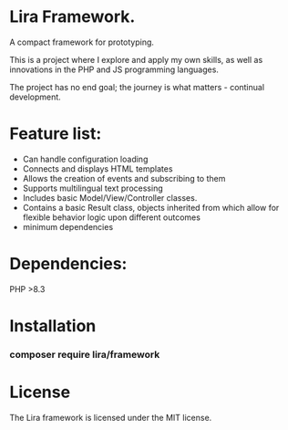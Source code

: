 # Lira Framework.
A compact framework for prototyping.

This is a project where I explore and apply my own skills, as well as innovations in the PHP and JS programming languages.

The project has no end goal; the journey is what matters - continual development.

# Feature list:
- Can handle configuration loading
- Connects and displays HTML templates
- Allows the creation of events and subscribing to them
- Supports multilingual text processing
- Includes basic Model/View/Controller classes.
- Contains a basic Result class, objects inherited from which allow for flexible behavior logic upon different outcomes
- minimum dependencies

# Dependencies:
PHP >8.3

# Installation
### composer require lira/framework

# License
The Lira framework is licensed under the MIT license.